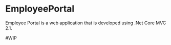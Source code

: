 # EmployeePortal
Employee Portal is a web application that is developed using .Net Core MVC 2.1.

#WIP

